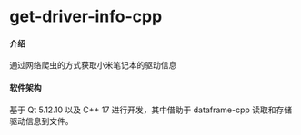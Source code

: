# get-driver-info-cpp

#### 介绍
通过网络爬虫的方式获取小米笔记本的驱动信息

#### 软件架构
基于 Qt 5.12.10 以及 C++ 17 进行开发，其中借助于 dataframe-cpp 读取和存储驱动信息到文件。 

